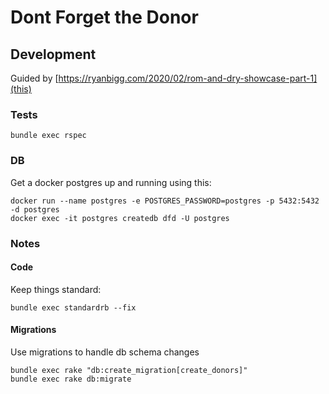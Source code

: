 # Dont Forget the Donor


## Development

Guided by [https://ryanbigg.com/2020/02/rom-and-dry-showcase-part-1](this)

### Tests

    bundle exec rspec

### DB

Get a docker postgres up and running using this:

    docker run --name postgres -e POSTGRES_PASSWORD=postgres -p 5432:5432 -d postgres
    docker exec -it postgres createdb dfd -U postgres

### Notes

#### Code

Keep things standard:

    bundle exec standardrb --fix

#### Migrations

Use migrations to handle db schema changes

    bundle exec rake "db:create_migration[create_donors]"
    bundle exec rake db:migrate

